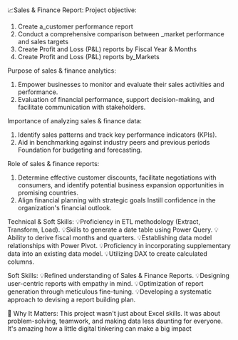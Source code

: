 📈Sales & Finance Report:
Project objective:
1. Create a_customer performance report
2. Conduct a comprehensive comparison between _market performance and sales targets
3. Create Profit and Loss (P&L) reports by Fiscal Year & Months
4. Create Profit and Loss (P&L) reports by_Markets

Purpose of sales & finance analytics:
1. Empower businesses to monitor and evaluate their sales activities and performance.
2. Evaluation of financial performance, support decision-making, and facilitate communication with stakeholders.

Importance of analyzing sales & finance data:
1. Identify sales patterns and track key performance indicators (KPIs).
2. Aid in benchmarking against industry peers and previous periods Foundation for budgeting and forecasting.

Role of sales & finance reports:
1. Determine effective customer discounts, facilitate negotiations with consumers, and identify potential business expansion opportunities in promising countries.
2. Align financial planning with strategic goals Instill confidence in the organization's financial outlook.

Technical & Soft Skills:
💡Proficiency in ETL methodology (Extract, Transform, Load).
💡Skills to generate a date table using Power Query.
💡Ability to derive fiscal months and quarters.
💡Establishing data model relationships with Power Pivot.
💡Proficiency in incorporating supplementary data into an existing data model.
💡Utilizing DAX to create calculated columns.

Soft Skills:
💡Refined understanding of Sales & Finance Reports.
💡Designing user-centric reports with empathy in mind.
💡Optimization of report generation through meticulous fine-tuning.
💡Developing a systematic approach to devising a report building plan.

🌟 Why It Matters: This project wasn't just about Excel skills. It was about problem-solving, teamwork, and making data less daunting for everyone. 
It's amazing how a little digital tinkering can make a big impact
